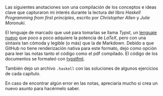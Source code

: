 Las siguientes anotaciones son una compilación de los conceptos e ideas clave que capturaron mi interés durante la lectura del libro *Haskell Programming from first principles*, escrito por  *Christopher Allen* y *Julie Moronuki*.

El lenguaje de marcado que usé para tomarlas se llama *Typst*, un [lenguaje nuevo](https://typst.app/docs/) que poco a poco adquiere la potencia de *LaTeX*, pero con una sintaxis tan cómoda y legible (o más) que la de Markdown. Debido a que GitHub no tiene renderización nativa para este formato, dejo como opción para leer las notas tanto el código como el pdf compilado. El código de los documentos se formateó con [typstfmt](https://github.com/astrale-sharp/typstfmt).

También dejo un archivo `.haskell` con las soluciones de algunos ejercicios de cada capítulo.

En caso de encontrar algún error en las notas, apreciaría mucho si crea un nuevo asunto para hacérmelo saber.
